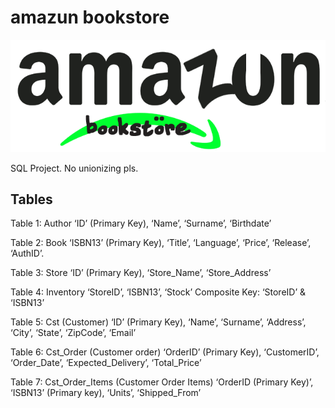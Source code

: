 # amazun bookstore

![Alt text](Assets/Img/fancy_logo.png)

SQL Project. No unionizing pls.




## Tables
Table 1: Author
‘ID’ (Primary Key), ‘Name’, ‘Surname’, ‘Birthdate’

Table 2: Book
‘ISBN13’ (Primary Key), ‘Title’, ‘Language’, ‘Price’, ‘Release’, ‘AuthID’.

Table 3: Store
‘ID’ (Primary Key), ‘Store_Name’, ‘Store_Address’

Table 4: Inventory
‘StoreID’, ‘ISBN13’, ‘Stock’
Composite Key: ‘StoreID’ & ‘ISBN13’

Table 5: Cst (Customer)
‘ID’ (Primary Key), ‘Name’, ‘Surname’, ‘Address’, ‘City’, ‘State’, ‘ZipCode’, ‘Email’

Table 6: Cst_Order (Customer order)
‘OrderID’ (Primary Key), ‘CustomerID’, ‘Order_Date’, ‘Expected_Delivery’, ‘Total_Price’

Table 7: Cst_Order_Items (Customer Order Items)
‘OrderID (Primary Key)’, ‘ISBN13’ (Primary key), ‘Units’, ‘Shipped_From’